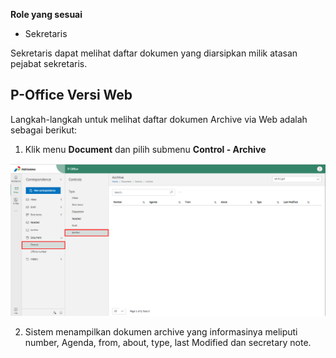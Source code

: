 **Role yang sesuai**

- Sekretaris

Sekretaris dapat melihat daftar dokumen yang diarsipkan milik atasan pejabat sekretaris. 

## **P-Office Versi Web**

Langkah-langkah untuk melihat daftar dokumen Archive via Web adalah sebagai berikut:

1. Klik menu **Document** dan pilih submenu **Control - Archive**

![gambar](DocumentControl/DC_Web/02MM06.png)

2. Sistem menampilkan dokumen archive yang informasinya meliputi number, Agenda, from, about, type, last Modified dan secretary note.
